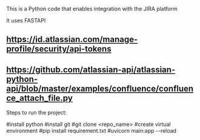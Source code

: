This is a Python code that enables integration with the JIRA platform

It uses FASTAPI

## https://id.atlassian.com/manage-profile/security/api-tokens

## https://github.com/atlassian-api/atlassian-python-api/blob/master/examples/confluence/confluence_attach_file.py


Steps to run the project:

#install python
#install git
#git clone <repo_name>
#create virtual environment
#pip install requirement.txt
#uvicorn main:app --reload 

